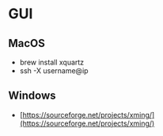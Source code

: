 
# GUI 
## MacOS
* brew install xquartz
* ssh -X username@ip
## Windows
* [https://sourceforge.net/projects/xming/](https://sourceforge.net/projects/xming/) 
